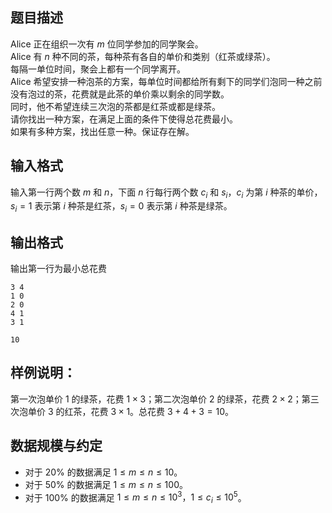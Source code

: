 ## 题目描述

Alice 正在组织一次有 $m$ 位同学参加的同学聚会。  
Alice 有 $n$ 种不同的茶，每种茶有各自的单价和类别（红茶或绿茶）。  
每隔一单位时间，聚会上都有一个同学离开。  
Alice 希望安排一种泡茶的方案，每单位时间都给所有剩下的同学们泡同一种之前没有泡过的茶，花费就是此茶的单价乘以剩余的同学数。  
同时，他不希望连续三次泡的茶都是红茶或都是绿茶。  
请你找出一种方案，在满足上面的条件下使得总花费最小。  
如果有多种方案，找出任意一种。保证存在解。

## 输入格式

输入第一行两个数 $m$ 和 $n$，下面 $n$ 行每行两个数 $c_i$ 和 $s_i$，$c_i$ 为第 $i$ 种茶的单价，$s_i=1$ 表示第 $i$ 种茶是红茶，$s_i=0$ 表示第 $i$ 种茶是绿茶。

## 输出格式

输出第一行为最小总花费

```input1
3 4
1 0
2 0
4 1
3 1
```

```output1
10
```

## 样例说明：

第一次泡单价 $1$ 的绿茶，花费 $1\times 3$；第二次泡单价 $2$ 的绿茶，花费 $2\times 2$；第三次泡单价 $3$ 的红茶，花费 $3\times 1$。总花费 $3+4+3=10$。

## 数据规模与约定

- 对于 $20\%$ 的数据满足 $1 \le m \le n \le 10$。
- 对于 $50\%$ 的数据满足 $1 \le m \le n \le 100$。
- 对于 $100\%$ 的数据满足 $1 \le m \le n \le 10^3，1 \le c_i \le 10^5$。